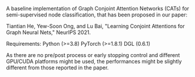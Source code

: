 A baseline implementation of Graph Conjoint Attention Networks (CATs) for semi-supervised node classification, that has been proposed in our paper:

Tiantian He, Yew-Soon Ong, and Lu Bai, "Learning Conjoint Attentions for Graph Neural Nets," NeurIPS 2021.

Requirements:
Python (>=3.8)
PyTorch (>=1.8.1)
DGL (0.6.1)

As there are no pre/post process or early stopping control and different GPU/CUDA platforms might be used, the performances might be slightly different from those reported in the paper.
